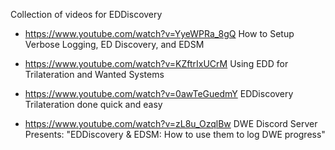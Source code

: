 Collection of videos for EDDiscovery

* https://www.youtube.com/watch?v=YyeWPRa_8gQ  How to Setup Verbose Logging, ED Discovery, and EDSM

* https://www.youtube.com/watch?v=KZftrIxUCrM  Using EDD for Trilateration and Wanted Systems

* https://www.youtube.com/watch?v=0awTeGuedmY  EDDiscovery Trilateration done quick and easy

* https://www.youtube.com/watch?v=zL8u_OzqlBw  DWE Discord Server Presents: "EDDiscovery & EDSM: How to use them to log DWE progress"
